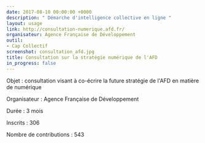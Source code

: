 ```yaml
---
date: 2017-08-10 00:00:00 +0000
description: " Démarche d'intelligence collective en ligne "
layout: usage
link: http://consultation-numerique.afd.fr/
organisateur: Agence Française de Développement
outil:
- Cap Collectif
screenshot: consultation_afd.jpg
title: Consultation sur la stratégie numérique de l'AFD
in_progress: false
---
```


Objet : consultation visant à co-écrire la future stratégie de l'AFD en matière de numérique

Organisateur : Agence Française de Développement

Durée : 3 mois

Inscrits : 306

Nombre de contributions : 543